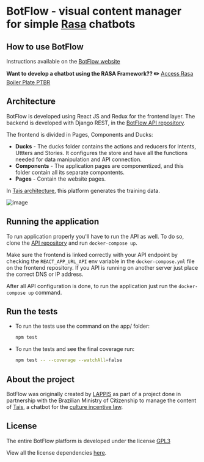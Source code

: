 # BotFlow - visual content manager for simple [Rasa](https://blog.rasa.com/) chatbots

## How to use BotFlow
Instructions available on the [BotFlow website](https://lappis-unb.github.io/BotFlow/)

**Want to develop a chatbot using the RASA Framework?? ✏️** [Access Rasa Boiler Plate PTBR](https://github.com/lappis-unb/rasa-ptbr-boilerplate)


## Architecture

BotFlow is developed using React JS and Redux for the frontend layer. The backend is developed with Django REST, in the [BotFlow API repository](https://github.com/lappis-unb/botFlowAPI).

The frontend is divided in Pages, Components and Ducks:
* **Ducks** - The ducks folder contains the actions and reducers for Intents, Uttters and Stories. It configures the store and have all the functions needed for data manipulation and API connection.
* **Components** - The application pages are componentized, and this folder contain all its separate compontents.
* **Pages** - Contain the website pages.

In [Tais architecture](https://lappis-unb.github.io/tais/documentacao/arquitetura/), this platform generates the training data.

![image](https://lappis-unb.github.io/BotFlow/botflow-architecture.png)

## Running the application
 
To run application properly you'll have to run the API as well. To do so, clone the [API repository](https://github.com/lappis-unb/botFlowAPI) and run `docker-compose up`.

Make sure the frontend is linked correctly with your API endpoint by checking the `REACT_APP_URL_API` env variable in the `docker-compose.yml` file on the frontend repository. If you API is running on another server just place the correct DNS or IP address.

After all API configuration is done, to run the application just run the `docker-compose up` command.


## Run the tests

* To run the tests use the command on the app/ folder:

    ``` sh
    npm test
    ```

* To run the tests and see the final coverage run:

    ``` sh
    npm test -- --coverage --watchAll=false
    ```

## About the project
BotFlow was originally created by [LAPPIS](https://lappis.rocks) as part of a project done in partnership with the Brazilian Ministry of Citizenship to manage the content of [Tais](https://github.com/lappis-unb/tais), a chatbot for the [culture incentive law](http://leideincentivoacultura.cultura.gov.br/).

## License
The entire BotFlow platform is developed under the license [GPL3](https://github.com/lappis-unb/BotFlow/blob/master/LICENSE)

View all the license dependencies [here](https://libraries.io/github/lappis-unb/BotFlow).
